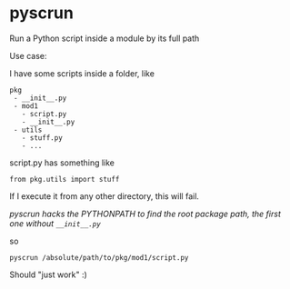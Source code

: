 # pyscrun
Run a Python script inside a module by its full path

Use case:

I have some scripts inside a folder, like
```
pkg
 - __init__.py
 - mod1
   - script.py
   - __init__.py
 - utils
   - stuff.py
   - ...
```

script.py has something like
```
from pkg.utils import stuff
```

If I execute it from any other directory, this will fail.

*pyscrun hacks the PYTHONPATH to find the root package path, the first one without `__init__.py`*

so 

```
pyscrun /absolute/path/to/pkg/mod1/script.py
```

Should "just work" :)
